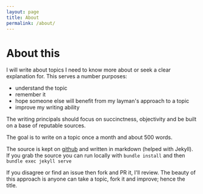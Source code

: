```yaml
---
layout: page
title: About
permalink: /about/
---
```


# About this

I will write about topics I need to know more about or seek a clear explanation for.  This serves a number purposes:

* understand the topic
* remember it
* hope someone else will benefit from my layman's approach to a topic
* improve my writing ability

The writing principals should focus on succinctness, objectivity and be built on a base of reputable sources.  

The goal is to write on a topic once a month and about 500 words.  

The source is kept on [github](https://github.com/wellsst/wellsst.github.io) and written in markdown (helped with Jekyll).  If you grab the source you can run locally with `bundle install` and then `bundle exec jekyll serve`

If you disagree or find an issue then fork and PR it, I'll review.  The beauty of this approach is anyone can take a topic, fork it and improve; hence the title.
